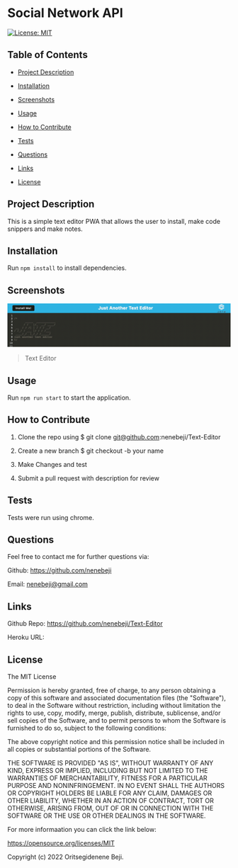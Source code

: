 # Social Network API

[![License: MIT](https://img.shields.io/badge/License-MIT-yellow.svg)](https://opensource.org/licenses/MIT)

## Table of Contents

- [Project Description](#project-description)

- [Installation](#installation)

- [Screenshots](#screenshots)

- [Usage](#usage)

- [How to Contribute](#how-to-contribute)

- [Tests](#test)

- [Questions](#questions)

- [Links](#links)

- [License](#license)

## Project Description

This is a simple text editor PWA that allows the user to install, make code snippers and make notes.

## Installation

Run `npm install`  to install dependencies.


## Screenshots

![App Image](/assets/images/Text-Editor.png)
> Text Editor

## Usage 

Run `npm run start` to start the application.


## How to Contribute

1. Clone the repo using $ git clone git@github.com:nenebeji/Text-Editor

2. Create a new branch $ git checkout -b your name 

3. Make Changes and test 

4. Submit a pull request with description for review


## Tests

Tests were run using chrome.


## Questions

Feel free to contact me for further questions via:

Github: https://github.com/nenebeji

Email: nenebeji@gmail.com


## Links

Github Repo: https://github.com/nenebeji/Text-Editor

Heroku URL: 

## License

The MIT License

  
Permission is hereby granted, free of charge, to any person obtaining a copy
of this software and associated documentation files (the "Software"), to deal
in the Software without restriction, including without limitation the rights
to use, copy, modify, merge, publish, distribute, sublicense, and/or sell
copies of the Software, and to permit persons to whom the Software is
furnished to do so, subject to the following conditions:
    
The above copyright notice and this permission notice shall be included in all
copies or substantial portions of the Software.
    
THE SOFTWARE IS PROVIDED "AS IS", WITHOUT WARRANTY OF ANY KIND, EXPRESS OR
IMPLIED, INCLUDING BUT NOT LIMITED TO THE WARRANTIES OF MERCHANTABILITY,
FITNESS FOR A PARTICULAR PURPOSE AND NONINFRINGEMENT. IN NO EVENT SHALL THE
AUTHORS OR COPYRIGHT HOLDERS BE LIABLE FOR ANY CLAIM, DAMAGES OR OTHER
LIABILITY, WHETHER IN AN ACTION OF CONTRACT, TORT OR OTHERWISE, ARISING FROM,
OUT OF OR IN CONNECTION WITH THE SOFTWARE OR THE USE OR OTHER DEALINGS IN THE
SOFTWARE.

For more informaation you can click the link below:

https://opensource.org/licenses/MIT

Copyright (c) 2022 Oritsegidenene Beji.